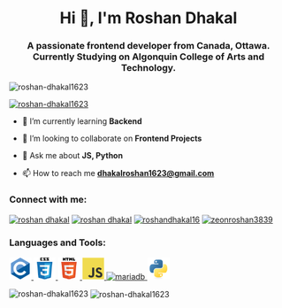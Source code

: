 <h1 align="center">Hi 👋, I'm Roshan Dhakal</h1>
<h3 align="center">A passionate frontend developer from Canada, Ottawa. Currently Studying on Algonquin College of Arts and Technology.</h3>

<p align="left"> <img src="https://komarev.com/ghpvc/?username=roshan-dhakal1623&label=Profile%20views&color=0e75b6&style=flat" alt="roshan-dhakal1623" /> </p>

<p align="left"> <a href="https://github.com/ryo-ma/github-profile-trophy"><img src="https://github-profile-trophy.vercel.app/?username=roshan-dhakal1623" alt="roshan-dhakal1623" /></a> </p>

- 🌱 I’m currently learning **Backend**

- 👯 I’m looking to collaborate on **Frontend Projects**

- 💬 Ask me about **JS, Python**

- 📫 How to reach me **dhakalroshan1623@gmail.com**

<h3 align="left">Connect with me:</h3>
<p align="left">
<a href="www.linkedin.com/in/roshan-dhakal-05506a331" target="blank"><img align="center" src="www.linkedin.com/in/roshan-dhakal-05506a331" alt="roshan dhakal" height="30" width="40" /></a>
<a href="[https://fb.com/roshan dhakal](https://www.facebook.com/unikboy.roshandhakal)" target="blank"><img align="center" src="https://www.facebook.com/unikboy.roshandhakal" alt="roshan dhakal" height="30" width="40" /></a>
<a href="https://www.instagram.com/roshandhakal16/" target="blank"><img align="center" src="https://www.instagram.com/roshandhakal16/" alt="roshandhakal16" height="30" width="40" /></a>
<a href="https://discord.gg/zeonroshan3839" target="blank"><img align="center" src="https://raw.githubusercontent.com/rahuldkjain/github-profile-readme-generator/master/src/images/icons/Social/discord.svg" alt="zeonroshan3839" height="30" width="40" /></a>
</p>

<h3 align="left">Languages and Tools:</h3>
<p align="left"> <a href="https://www.cprogramming.com/" target="_blank" rel="noreferrer"> <img src="https://raw.githubusercontent.com/devicons/devicon/master/icons/c/c-original.svg" alt="c" width="40" height="40"/> </a> <a href="https://www.w3schools.com/css/" target="_blank" rel="noreferrer"> <img src="https://raw.githubusercontent.com/devicons/devicon/master/icons/css3/css3-original-wordmark.svg" alt="css3" width="40" height="40"/> </a> <a href="https://www.w3.org/html/" target="_blank" rel="noreferrer"> <img src="https://raw.githubusercontent.com/devicons/devicon/master/icons/html5/html5-original-wordmark.svg" alt="html5" width="40" height="40"/> </a> <a href="https://developer.mozilla.org/en-US/docs/Web/JavaScript" target="_blank" rel="noreferrer"> <img src="https://raw.githubusercontent.com/devicons/devicon/master/icons/javascript/javascript-original.svg" alt="javascript" width="40" height="40"/> </a> <a href="https://mariadb.org/" target="_blank" rel="noreferrer"> <img src="https://www.vectorlogo.zone/logos/mariadb/mariadb-icon.svg" alt="mariadb" width="40" height="40"/> </a> <a href="https://www.python.org" target="_blank" rel="noreferrer"> <img src="https://raw.githubusercontent.com/devicons/devicon/master/icons/python/python-original.svg" alt="python" width="40" height="40"/> </a> </p>

<p><img align="left" src="https://github-readme-stats.vercel.app/api/top-langs?username=roshan-dhakal1623&show_icons=true&locale=en&layout=compact" alt="roshan-dhakal1623" /></p>

<p>&nbsp;<img align="center" src="https://github-readme-stats.vercel.app/api?username=roshan-dhakal1623&show_icons=true&locale=en" alt="roshan-dhakal1623" /></p>
